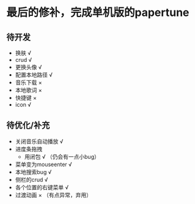 # 最后的修补，完成单机版的papertune

## 待开发
- 换肤 √
- crud √
- 更换头像 √
- 配置本地路径 √
- 音乐下载 ×
- 本地歌词 ×
- 快捷键 ×
- icon √

## 待优化/补充
- 关闭音乐自动播放 √
- 进度条拖拽
  - 用闭包 √ （仍会有一点小bug）
- 菜单变为mouseenter √
- 本地搜索bug √
- 侧栏的crud √
- 各个位置的右键菜单 √
- 过渡动画 × （有点异常，弃用）